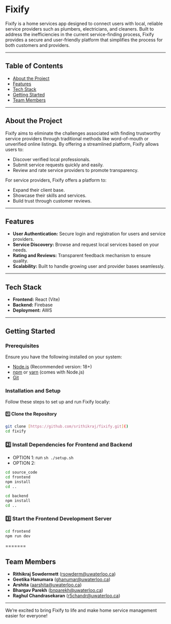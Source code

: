 
# Fixify

Fixify is a home services app designed to connect users with local, reliable service providers such as plumbers, electricians, and cleaners. Built to address the inefficiencies in the current service-finding process, Fixify provides a secure and user-friendly platform that simplifies the process for both customers and providers.

---


## Table of Contents
- [About the Project](#about-the-project)
- [Features](#features)
- [Tech Stack](#tech-stack)
- [Getting Started](#getting-started)
- [Team Members](#team-members)

---

## About the Project
Fixify aims to eliminate the challenges associated with finding trustworthy service providers through traditional methods like word-of-mouth or unverified online listings. By offering a streamlined platform, Fixify allows users to:
- Discover verified local professionals.
- Submit service requests quickly and easily.
- Review and rate service providers to promote transparency.

For service providers, Fixify offers a platform to:
- Expand their client base.
- Showcase their skills and services.
- Build trust through customer reviews.

---

## Features
- **User Authentication:** Secure login and registration for users and service providers.
- **Service Discovery:** Browse and request local services based on your needs.
- **Rating and Reviews:** Transparent feedback mechanism to ensure quality.
- **Scalability:** Built to handle growing user and provider bases seamlessly.

---

## Tech Stack
- **Frontend:** React (Vite)
- **Backend:** Firebase
- **Deployment:** AWS

---

## Getting Started

### Prerequisites
Ensure you have the following installed on your system:
- [Node.js](https://nodejs.org/) (Recommended version: 18+)
- [npm](https://www.npmjs.com/) or [yarn](https://yarnpkg.com/) (comes with Node.js)
- [Git](https://git-scm.com/)

### Installation and Setup
Follow these steps to set up and run Fixify locally:

#### 1️⃣ Clone the Repository
```sh
git clone [https://github.com/srithikraj/fixify.git]()
cd fixify
```

### 2️⃣ Install Dependencies for Frontend and Backend
- OPTION 1: run `sh ./setup.sh`
- OPTION 2:
```sh
cd source_code
cd frontend
npm install
cd ..

cd backend
npm install
cd ..
```

### 3️⃣ Start the Frontend Development Server
```sh
cd frontend
npm run dev
```

=======
## Team Members
- **Rithikraj Sowdermett** ([rsowderm@uwaterloo.ca](mailto:rsowderm@uwaterloo.ca))
- **Geetika Hanumara** ([ghanumar@uwaterloo.ca](mailto:ghanumar@uwaterloo.ca))
- **Arshita** ([aarshita@uwaterloo.ca](mailto:aarshita@uwaterloo.ca))
- **Bhargav Parekh** ([bnparekh@uwaterloo.ca](mailto:bnparekh@uwaterloo.ca))
- **Raghul Chandrasekaran** ([r5chandr@uwaterloo.ca](mailto:r5chandr@uwaterloo.ca))


---

We’re excited to bring Fixify to life and make home service management easier for everyone!
